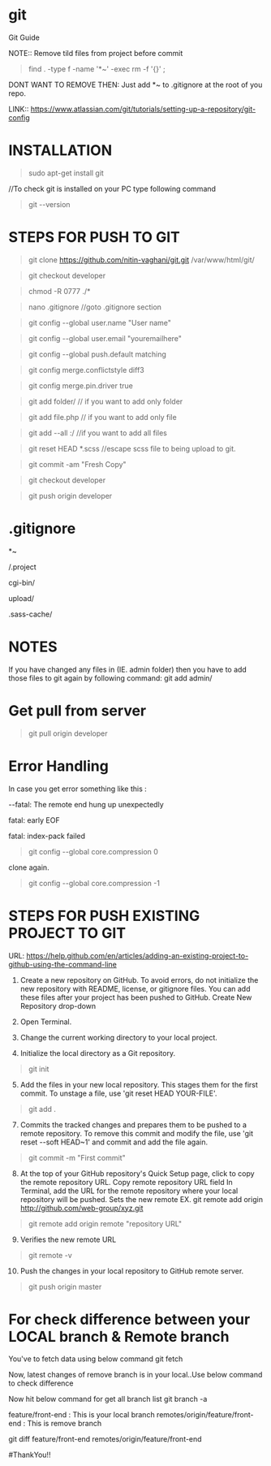 # git
Git Guide

NOTE::  Remove tild files from project before commit

>find . -type f -name '*~' -exec rm -f '{}' \;

DONT WANT TO REMOVE THEN: Just add *~ to .gitignore at the root of you repo.

LINK:: https://www.atlassian.com/git/tutorials/setting-up-a-repository/git-config


INSTALLATION
=========================================================================================
>sudo apt-get install git

//To check git is installed on your PC type following command

>git --version


STEPS FOR PUSH TO GIT
=========================================================================================

> git clone https://github.com/nitin-vaghani/git.git /var/www/html/git/

> git checkout developer

> chmod -R 0777 ./*

> nano .gitignore  //goto .gitignore section

> git config --global user.name "User name"

> git config --global user.email "youremailhere"

> git config --global push.default matching

> git config merge.conflictstyle diff3

> git config merge.pin.driver true

> git add folder/					// if you want to add only folder

> git add file.php				// if you want to add only file

> git add --all :/				//if you want to add all files

> git reset HEAD *.scss 	//escape scss file to being upload to git.

> git commit -am "Fresh Copy"

> git checkout developer

> git push origin developer


.gitignore
=========================================================================================
*~

/.project

cgi-bin/

upload/

.sass-cache/


NOTES
==================================================================
If you have changed any files in (IE. admin folder) then you have to add those files to git again by following command:
git add admin/


Get pull from server
====================================================================
>git pull origin developer

Error Handling
====================================================================
In case you get error something like this :

--fatal: The remote end hung up unexpectedly

fatal: early EOF

fatal: index-pack failed

> git config --global core.compression 0

clone again.

> git config --global core.compression -1

STEPS FOR PUSH EXISTING PROJECT TO GIT
=========================================================================================

URL: https://help.github.com/en/articles/adding-an-existing-project-to-github-using-the-command-line

1. Create a new repository on GitHub. To avoid errors, do not initialize the new repository with README, license, or gitignore files. You can add these files after your project has been pushed to GitHub.
Create New Repository drop-down

2. Open Terminal.

3. Change the current working directory to your local project.

4. Initialize the local directory as a Git repository.

>git init

5. Add the files in your new local repository. This stages them for the first commit. To unstage a file, use 'git reset HEAD YOUR-FILE'.

>git add .

7. Commits the tracked changes and prepares them to be pushed to a remote repository. To remove this commit and modify the file, use 'git reset --soft HEAD~1' and commit and add the file again.

>git commit -m "First commit"

8. At the top of your GitHub repository's Quick Setup page, click to copy the remote repository URL.
Copy remote repository URL field In Terminal, add the URL for the remote repository where your local repository will be pushed.
Sets the new remote EX. git remote add origin http://github.com/web-group/xyz.git

>git remote add origin remote "repository URL"

9. Verifies the new remote URL
>git remote -v

10. Push the changes in your local repository to GitHub remote server.

>git push origin master

For check difference between your LOCAL branch & Remote branch
=========================================================================================

You've to fetch data using below command
git fetch

Now, latest changes of remove branch is in your local..Use below command to check difference

Now hit below command for get all branch list
git branch -a

feature/front-end : This is your local branch
remotes/origin/feature/front-end : This is remove branch

git diff feature/front-end remotes/origin/feature/front-end

#ThankYou!!

